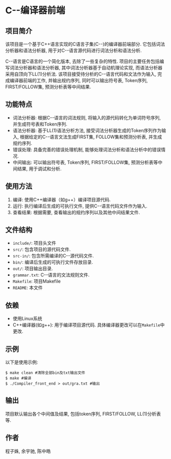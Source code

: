 # C--编译器前端

## 项目简介

该项目是一个基于C++语言实现的C语言子集(C--)的编译器前端部分. 它包括词法分析器和语法分析器, 用于对C--语言源代码进行词法分析和语法分析. 

C--语言是C语言的一个简化版本, 去除了一些复杂的特性. 项目的主要任务包括编写词法分析器和语法分析器, 其中词法分析器基于自动机理论实现, 而语法分析器采用自顶向下LL(1)分析法. 该项目接受待分析的C--语言代码和文法作为输入, 完成编译器前端的工作, 并输出规约序列, 同时可以输出符号表, Token序列, FIRST/FOLLOW集, 预测分析表等中间结果. 

## 功能特点

- 词法分析器: 根据C--语言的词法规则, 将输入的源代码转化为单词符号序列, 并生成符号表和Token序列. 
- 语法分析器: 基于LL(1)语法分析方法, 接受词法分析器生成的Token序列作为输入, 根据给定的C--语言文法生成FIRST集, FOLLOW集和预测分析表, 并生成规约序列. 
- 错误处理: 具备完善的错误处理机制, 能够处理词法分析和语法分析中的错误情况. 
- 中间输出: 可以输出符号表, Token序列, FIRST/FOLLOW集, 预测分析表等中间结果, 用于调试和分析. 

## 使用方法

1. 编译: 使用C++编译器（如g++）编译项目源代码. 
2. 运行: 执行编译后生成的可执行文件, 提供C--语言代码文件作为输入. 
3. 查看结果: 根据需要, 查看输出的规约序列以及其他中间结果文件. 

## 文件结构

- `include/`: 项目头文件
- `src/`: 包含项目的源代码文件. 
- `src-in/`: 包含所需编译的C--源代码文件. 
- `bin/`: 编译后生成的可执行文件存放目录. 
- `out/`: 项目输出目录. 
- `grammar.txt`: C--语言的文法规则文件. 
- `Makefile`: 项目Makefile
- `README`: 本文件

## 依赖

- 使用Linux系统
- C++编译器(如g++): 用于编译项目源代码. 具体编译器更改可以在`Makefile`中更改. 

## 示例

以下是使用示例:

```
$ make clean #清除全部bin及txt输出文件
$ make #编译
$ ./Compiler_front_end > out/gra.txt #输出
```

## 输出

项目默认输出各个中间值及结果, 包括token序列, FIRST/FOLLOW, LL(1)分析表等. 

## 作者

程子姝, 余宇驰, 陈中皓
